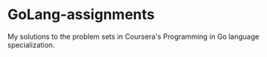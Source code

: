 # GoLang-assignments
My solutions to the problem sets in Coursera's Programming in Go language specialization.

